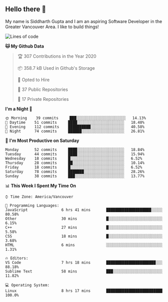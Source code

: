 ## Hello there :wave:

My name is Siddharth Gupta and I am an aspiring Software Developer in the Greater Vancouver Area. I like to build things!

<!-- ![gif](https://github.com/siddg97/siddg97/blob/master/dino.gif) -->

<!--START_SECTION:waka-->
![Lines of code](https://img.shields.io/badge/From%20Hello%20World%20I%27ve%20Written-12.0%20million%20lines%20of%20code-blue)

**🐱 My Github Data** 

> 🏆 307 Contributions in the Year 2020
 > 
> 📦 358.7 kB Used in Github's Storage 
 > 
> 💼 Opted to Hire
 > 
> 📜 37 Public Repositories
 > 
> 🔑 17 Private Repositories 

**I'm a Night 🦉** 

```text
🌞 Morning    39 commits     ███░░░░░░░░░░░░░░░░░░░░░░   14.13% 
🌆 Daytime    51 commits     ████░░░░░░░░░░░░░░░░░░░░░   18.48% 
🌃 Evening    112 commits    ██████████░░░░░░░░░░░░░░░   40.58% 
🌙 Night      74 commits     ██████░░░░░░░░░░░░░░░░░░░   26.81%

```
📅 **I'm Most Productive on Saturday** 

```text
Monday       52 commits     ████░░░░░░░░░░░░░░░░░░░░░   18.84% 
Tuesday      44 commits     ████░░░░░░░░░░░░░░░░░░░░░   15.94% 
Wednesday    18 commits     █░░░░░░░░░░░░░░░░░░░░░░░░   6.52% 
Thursday     28 commits     ██░░░░░░░░░░░░░░░░░░░░░░░   10.14% 
Friday       18 commits     █░░░░░░░░░░░░░░░░░░░░░░░░   6.52% 
Saturday     78 commits     ███████░░░░░░░░░░░░░░░░░░   28.26% 
Sunday       38 commits     ███░░░░░░░░░░░░░░░░░░░░░░   13.77%

```


📊 **This Week I Spent My Time On** 

```text
⌚︎ Time Zone: America/Vancouver

💬 Programming Languages: 
JavaScript               6 hrs 41 mins       ████████████████████░░░░░   80.58% 
Other                    30 mins             █░░░░░░░░░░░░░░░░░░░░░░░░   6.15% 
C++                      27 mins             █░░░░░░░░░░░░░░░░░░░░░░░░   5.58% 
CSS                      18 mins             █░░░░░░░░░░░░░░░░░░░░░░░░   3.68% 
HTML                     6 mins              ░░░░░░░░░░░░░░░░░░░░░░░░░   1.31%

🔥 Editors: 
VS Code                  7 hrs 18 mins       ██████████████████████░░░   88.18% 
Sublime Text             58 mins             ███░░░░░░░░░░░░░░░░░░░░░░   11.82%

💻 Operating System: 
Linux                    8 hrs 17 mins       █████████████████████████   100.0%

```


<!--END_SECTION:waka-->



